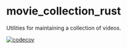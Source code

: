 # movie_collection_rust
Utilities for maintaining a collection of videos.

[![codecov](https://codecov.io/gh/ddboline/movie_collection_rust/branch/main/graph/badge.svg?token=LNSBYFYL4M)](undefined)
